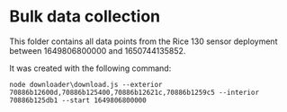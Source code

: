 # Bulk data collection

This folder contains all data points from the Rice 130 sensor deployment between 1649806800000 and 1650744135852.

It was created with the following command:

`node downloader\download.js --exterior 70886b12600d,70886b125400,70886b12621c,70886b1259c5 --interior 70886b125db1 --start 1649806800000`
